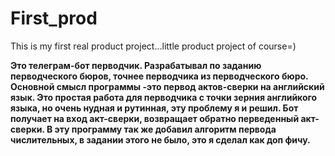 # First_prod
This is my first real product project…little product project of course=)

<b>Это телеграм-бот перводчик.
Разрабатывал по заданию перводческого бюров, точнее перводчика из перводческого бюро.
Основной смысл программы -это первод актов-сверки на английский язык.
Это простая работа для перводчика с точки зерния английкого языка, но очень нудная и рутинная,
эту проблему я и решил. Бот получает на вход акт-сверки, возвращает обратно перведенный акт-сверки.
В эту программу так же добавил алгоритм первода числительных, в задании этого не было, это я сделал как доп фичу.</b>
